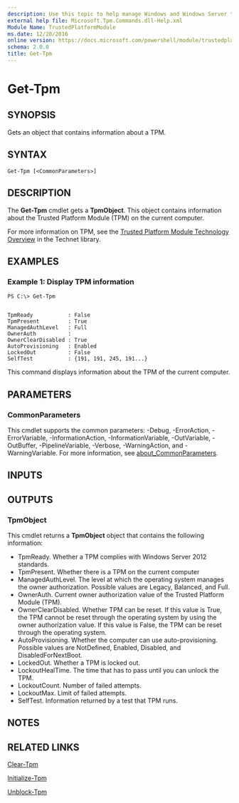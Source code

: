 ```yaml
---
description: Use this topic to help manage Windows and Windows Server technologies with Windows PowerShell.
external help file: Microsoft.Tpm.Commands.dll-Help.xml
Module Name: TrustedPlatformModule
ms.date: 12/20/2016
online version: https://docs.microsoft.com/powershell/module/trustedplatformmodule/get-tpm?view=windowsserver2022-ps&wt.mc_id=ps-gethelp
schema: 2.0.0
title: Get-Tpm
---
```


# Get-Tpm

## SYNOPSIS
Gets an object that contains information about a TPM.

## SYNTAX

```
Get-Tpm [<CommonParameters>]
```

## DESCRIPTION
The **Get-Tpm** cmdlet gets a **TpmObject**.
This object contains information about the Trusted Platform Module (TPM) on the current computer.

For more information on TPM, see the [Trusted Platform Module Technology Overview](https://technet.microsoft.com/en-us/library/jj131725.aspx) in the Technet library.

## EXAMPLES

### Example 1: Display TPM information
```
PS C:\> Get-Tpm


TpmReady           : False
TpmPresent         : True
ManagedAuthLevel   : Full
OwnerAuth          :
OwnerClearDisabled : True
AutoProvisioning   : Enabled
LockedOut          : False
SelfTest           : {191, 191, 245, 191...}
```

This command displays information about the TPM of the current computer.

## PARAMETERS

### CommonParameters
This cmdlet supports the common parameters: -Debug, -ErrorAction, -ErrorVariable, -InformationAction, -InformationVariable, -OutVariable, -OutBuffer, -PipelineVariable, -Verbose, -WarningAction, and -WarningVariable. For more information, see [about_CommonParameters](https://go.microsoft.com/fwlink/?LinkID=113216).

## INPUTS

## OUTPUTS

### TpmObject
This cmdlet returns a **TpmObject** object that contains the following information:

- TpmReady. Whether a TPM complies with Windows Server 2012 standards.
- TpmPresent. Whether there is a TPM on the current computer
- ManagedAuthLevel. The level at which the operating system manages the owner authorization. Possible values are Legacy, Balanced, and Full.
- OwnerAuth. Current owner authorization value of the Trusted Platform Module (TPM).
- OwnerClearDisabled. Whether TPM can be reset. If this value is True, the TPM cannot be reset through the operating system by using the owner authorization value. If this value is False, the TPM can be reset through the operating system. 
- AutoProvisioning. Whether the computer can use auto-provisioning. Possible values are NotDefined, Enabled, Disabled, and DisabledForNextBoot.
- LockedOut. Whether a TPM is locked out.
- LockoutHealTime. The time that has to pass until you can unlock the TPM.
- LockoutCount. Number of failed attempts.
- LockoutMax. Limit of failed attempts.
- SelfTest. Information returned by a test that TPM runs.

## NOTES

## RELATED LINKS

[Clear-Tpm](./Clear-Tpm.md)

[Initialize-Tpm](./Initialize-Tpm.md)

[Unblock-Tpm](./Unblock-Tpm.md)

